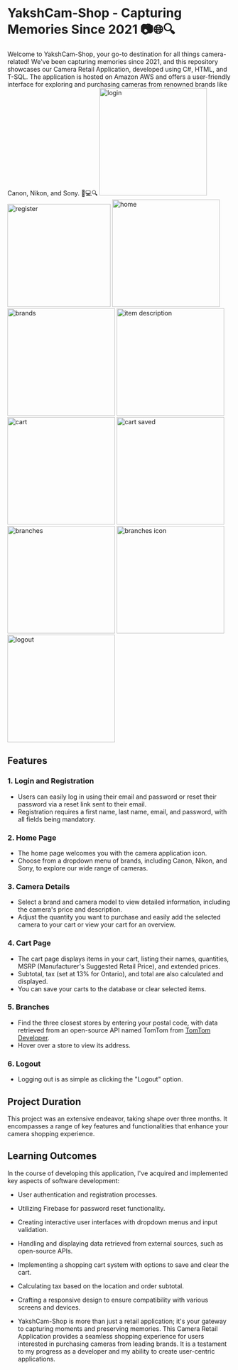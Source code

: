 #  YakshCam-Shop - Capturing Memories Since 2021 📷🌐🔍

Welcome to YakshCam-Shop, your go-to destination for all things camera-related! We've been capturing memories since 2021, and this repository showcases our Camera Retail Application, developed using C#, HTML, and T-SQL. The application is hosted on Amazon AWS and offers a user-friendly interface for exploring and purchasing cameras from renowned brands like Canon, Nikon, and Sony. 🚀💻🔍
<img width="242" alt="login" src="https://github.com/yakshpatel22/YakshCam-Shop-Capturing-Memories-Since-2021/assets/94410692/0c186b81-ef18-4b76-b375-01a127f2e2c0">
<img width="232" alt="register" src="https://github.com/yakshpatel22/YakshCam-Shop-Capturing-Memories-Since-2021/assets/94410692/4b2602c3-d791-4690-b31f-67a652df6188">
<img width="242" alt="home" src="https://github.com/yakshpatel22/YakshCam-Shop-Capturing-Memories-Since-2021/assets/94410692/c535baa6-3b4a-4cdc-888a-235ac4347d03">
<img width="242" alt="brands" src="https://github.com/yakshpatel22/YakshCam-Shop-Capturing-Memories-Since-2021/assets/94410692/ad83faa5-ba50-48d5-8043-80073770923d">
<img width="242" alt="item description" src="https://github.com/yakshpatel22/YakshCam-Shop-Capturing-Memories-Since-2021/assets/94410692/4b53c8f2-a928-40ab-83a2-847dff6666ed">
<img width="242" alt="cart" src="https://github.com/yakshpatel22/YakshCam-Shop-Capturing-Memories-Since-2021/assets/94410692/9a41d271-c6db-4f23-95ca-7762617a5bdc">
<img width="242" alt="cart saved" src="https://github.com/yakshpatel22/YakshCam-Shop-Capturing-Memories-Since-2021/assets/94410692/e7e3b638-1990-45dc-adb1-72f29e72f96d">
<img width="242" alt="branches" src="https://github.com/yakshpatel22/YakshCam-Shop-Capturing-Memories-Since-2021/assets/94410692/62eafc59-154c-48c2-b6e1-b62738d6d6dc">
<img width="242" alt="branches icon" src="https://github.com/yakshpatel22/YakshCam-Shop-Capturing-Memories-Since-2021/assets/94410692/6fc0863e-eb23-42a6-92b6-ec837420b90c">
<img width="242" alt="logout" src="https://github.com/yakshpatel22/YakshCam-Shop-Capturing-Memories-Since-2021/assets/94410692/2019c803-8060-4fa1-a5d5-83c9ff95e883">

## Features

### 1. Login and Registration
- Users can easily log in using their email and password or reset their password via a reset link sent to their email.
- Registration requires a first name, last name, email, and password, with all fields being mandatory.

### 2. Home Page
- The home page welcomes you with the camera application icon.
- Choose from a dropdown menu of brands, including Canon, Nikon, and Sony, to explore our wide range of cameras.

### 3. Camera Details
- Select a brand and camera model to view detailed information, including the camera's price and description.
- Adjust the quantity you want to purchase and easily add the selected camera to your cart or view your cart for an overview.

### 4. Cart Page
- The cart page displays items in your cart, listing their names, quantities, MSRP (Manufacturer's Suggested Retail Price), and extended prices.
- Subtotal, tax (set at 13% for Ontario), and total are also calculated and displayed.
- You can save your carts to the database or clear selected items.

### 5. Branches
- Find the three closest stores by entering your postal code, with data retrieved from an open-source API named TomTom from [TomTom Developer](https://developer.tomtom.com/).
- Hover over a store to view its address.

### 6. Logout
- Logging out is as simple as clicking the "Logout" option.

## Project Duration

This project was an extensive endeavor, taking shape over three months. It encompasses a range of key features and functionalities that enhance your camera shopping experience.

## Learning Outcomes

In the course of developing this application, I've acquired and implemented key aspects of software development:

- User authentication and registration processes.
- Utilizing Firebase for password reset functionality.
- Creating interactive user interfaces with dropdown menus and input validation.
- Handling and displaying data retrieved from external sources, such as open-source APIs.
- Implementing a shopping cart system with options to save and clear the cart.
- Calculating tax based on the location and order subtotal.
- Crafting a responsive design to ensure compatibility with various screens and devices.


- YakshCam-Shop is more than just a retail application; it's your gateway to capturing moments and preserving memories. This Camera Retail Application provides a seamless shopping experience for users interested in purchasing cameras from leading brands. It is a testament to my progress as a developer and my ability to create user-centric applications.

